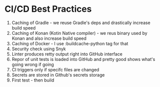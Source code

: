 # CI/CD Best Practices
1. Caching of Gradle - we reuse Gradle's deps and drastically increase build speed
2. Caching of Konan (Kotin Native compiler) - we reus binary used by Konan and also increase build speed
3. Caching of Docker - I use :buildcache-python tag for that
4. Security check using Snyk
5. Linter produces retty output right into GitHub interface
6. Repor of unit tests is loaded into GitHub and pretty good shows what's going wrong if going
7. CI triggers only if specifc files are changed
8. Secrets are stored in Github's secrets storage
9. First test - then build